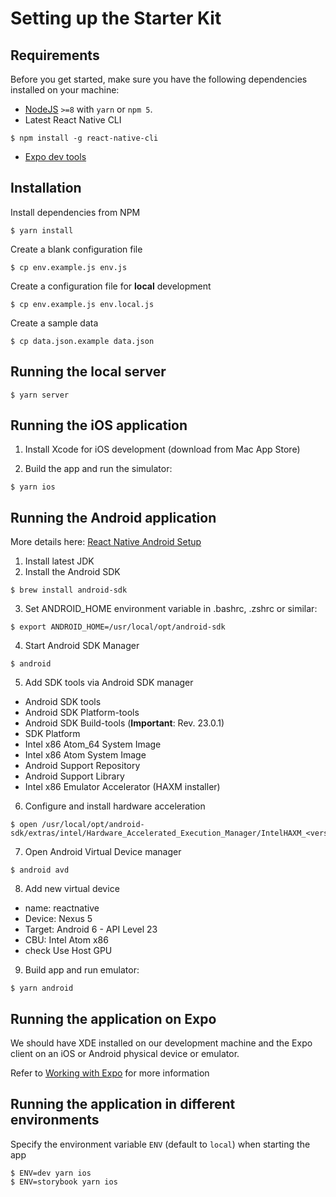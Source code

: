 # Setting up the Starter Kit

## Requirements

Before you get started, make sure you have the following dependencies installed on your machine:

- [NodeJS](https://nodejs.org) `>=8` with `yarn` or `npm 5`.
- Latest React Native CLI

```
$ npm install -g react-native-cli
```

- [Expo dev tools](https://expo.io/tools)

## Installation

Install dependencies from NPM

```
$ yarn install
```

Create a blank configuration file

```
$ cp env.example.js env.js
```

Create a configuration file for **local** development

```
$ cp env.example.js env.local.js
```

Create a sample data

```
$ cp data.json.example data.json
```

## Running the local server

```
$ yarn server
```

## Running the iOS application

1. Install Xcode for iOS development (download from Mac App Store)

2. Build the app and run the simulator:

```
$ yarn ios
```

## Running the Android application

More details here: [React Native Android Setup](https://facebook.github.io/react-native/docs/android-setup.html)

1. Install latest JDK
2. Install the Android SDK

```
$ brew install android-sdk
```

3. Set ANDROID_HOME environment variable in .bashrc, .zshrc or similar:

```
$ export ANDROID_HOME=/usr/local/opt/android-sdk
```

4. Start Android SDK Manager

```
$ android
```

5. Add SDK tools via Android SDK manager

- Android SDK tools
- Android SDK Platform-tools
- Android SDK Build-tools (**Important**: Rev. 23.0.1)
- SDK Platform
- Intel x86 Atom_64 System Image
- Intel x86 Atom System Image
- Android Support Repository
- Android Support Library
- Intel x86 Emulator Accelerator (HAXM installer)

6. Configure and install hardware acceleration

```
$ open /usr/local/opt/android-sdk/extras/intel/Hardware_Accelerated_Execution_Manager/IntelHAXM_<version>.dmg
```

7. Open Android Virtual Device manager

```
$ android avd
```

8. Add new virtual device

- name: reactnative
- Device: Nexus 5
- Target: Android 6 - API Level 23
- CBU: Intel Atom x86
- check Use Host GPU

9. Build app and run emulator:

```
$ yarn android
```

## Running the application on Expo

We should have XDE installed on our development machine and the Expo client on an iOS or Android physical device or emulator.

Refer to [Working with Expo](https://docs.expo.io/versions/latest/workflow/) for more information

## Running the application in different environments

Specify the environment variable `ENV` (default to `local`) when starting the app

```
$ ENV=dev yarn ios
$ ENV=storybook yarn ios
```
